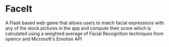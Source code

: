 # FaceIt
A Flask based web game that allows users to match facial expressions with any of the stock pictures in the app and compute their score which is calculated using a weighted average of Facial Recognition techniques from opencv and Microsoft's Emotion API
